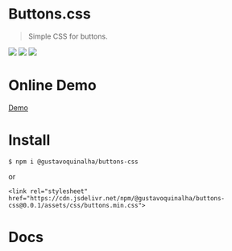 # Buttons.css
> Simple CSS for buttons.
<img src="https://img.shields.io/badge/version-0.0.1-green.svg">
<img src="https://img.shields.io/github/issues/gustavoquinalha/buttons-css.svg">
<img src="https://img.shields.io/github/license/gustavoquinalha/buttons-css.svg">

# Online Demo
[Demo](http://quinalha.me/buttons-css/)

# Install
```
$ npm i @gustavoquinalha/buttons-css
```
or
```
<link rel="stylesheet" href="https://cdn.jsdelivr.net/npm/@gustavoquinalha/buttons-css@0.0.1/assets/css/buttons.min.css">
```
# Docs
